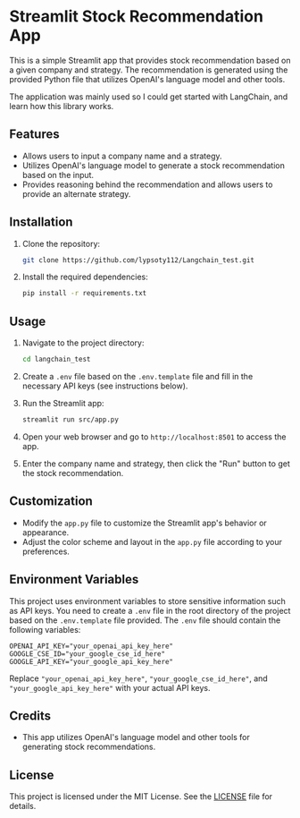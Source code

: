 # Streamlit Stock Recommendation App

This is a simple Streamlit app that provides stock recommendation based on a given company and strategy. The recommendation is generated using the provided Python file that utilizes OpenAI's language model and other tools.

The application was mainly used so I could get started with LangChain, and learn how this library works. 

## Features

- Allows users to input a company name and a strategy.
- Utilizes OpenAI's language model to generate a stock recommendation based on the input.
- Provides reasoning behind the recommendation and allows users to provide an alternate strategy.

## Installation

1. Clone the repository:

    ```bash
    git clone https://github.com/lypsoty112/Langchain_test.git
    ```

2. Install the required dependencies:

    ```bash
    pip install -r requirements.txt
    ```

## Usage

1. Navigate to the project directory:

    ```bash
    cd langchain_test
    ```

2. Create a `.env` file based on the `.env.template` file and fill in the necessary API keys (see instructions below).

3. Run the Streamlit app:

    ```bash
    streamlit run src/app.py
    ```

4. Open your web browser and go to `http://localhost:8501` to access the app.

5. Enter the company name and strategy, then click the "Run" button to get the stock recommendation.

## Customization

- Modify the `app.py` file to customize the Streamlit app's behavior or appearance.
- Adjust the color scheme and layout in the `app.py` file according to your preferences.

## Environment Variables

This project uses environment variables to store sensitive information such as API keys. You need to create a `.env` file in the root directory of the project based on the `.env.template` file provided. The `.env` file should contain the following variables:

```env
OPENAI_API_KEY="your_openai_api_key_here"
GOOGLE_CSE_ID="your_google_cse_id_here"
GOOGLE_API_KEY="your_google_api_key_here"
```

Replace `"your_openai_api_key_here"`, `"your_google_cse_id_here"`, and `"your_google_api_key_here"` with your actual API keys.

## Credits

- This app utilizes OpenAI's language model and other tools for generating stock recommendations.

## License

This project is licensed under the MIT License. See the [LICENSE](LICENSE) file for details.
